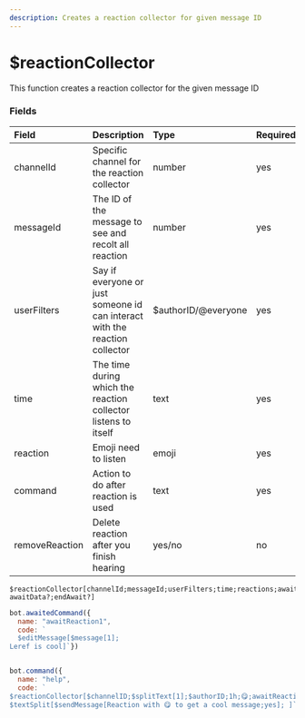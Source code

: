 ```yaml
---
description: Creates a reaction collector for given message ID
---
```


# $reactionCollector

This function creates a reaction collector for the given message ID

### Fields

| Field | Description | Type | Required |
| :--- | :--- | :--- | :--- |
| channelId | Specific channel for the reaction collector | number | yes |
| messageId | The ID of the message to see and recolt all reaction | number | yes |
| userFilters | Say if everyone or just someone id can interact with the reaction collector | $authorID/@everyone | yes |
| time | The time during which the reaction collector listens to itself | text | yes |
| reaction | Emoji need to listen | emoji | yes |
| command | Action to do after reaction is used | text | yes |
| removeReaction | Delete reaction after you finish hearing | yes/no | no |


```text
$reactionCollector[channelId;messageId;userFilters;time;reactions;awaits;removeReaction?; awaitData?;endAwait?]
```

```javascript
bot.awaitedCommand({
  name: "awaitReaction1",
  code: `
  $editMessage[$message[1];
Leref is cool]`})


bot.command({
  name: "help",
  code: `
$reactionCollector[$channelID;$splitText[1];$authorID;1h;😋;awaitReaction1;yes]
$textSplit[$sendMessage[Reaction with 😋 to get a cool message;yes]; ]`})```
```

